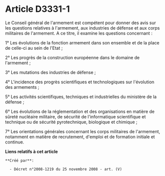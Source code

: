 # Article D3331-1

Le Conseil général de l'armement est compétent pour donner des avis sur les questions relatives à l'armement, aux industries
de défense et aux corps militaires de l'armement. A ce titre, il examine les questions concernant :

1° Les évolutions de la fonction armement dans son ensemble et de la place de celle-ci au sein de l'Etat ;

2° Les progrès de la construction européenne dans le domaine de l'armement ;

3° Les mutations des industries de défense ;

4° L'incidence des progrès scientifiques et technologiques sur l'évolution des armements ;

5° Les activités scientifiques, techniques et industrielles du ministère de la défense ;

6° Les évolutions de la réglementation et des organisations en matière de sûreté nucléaire militaire, de sécurité de
l'informatique scientifique et technique ou de sécurité pyrotechnique, biologique et chimique ;

7° Les orientations générales concernant les corps militaires de l'armement, notamment en matière de recrutement, d'emploi et
de formation initiale et continue.

**Liens relatifs à cet article**

	**Créé par**:

	  - Décret n°2008-1219 du 25 novembre 2008 - art. (V)
